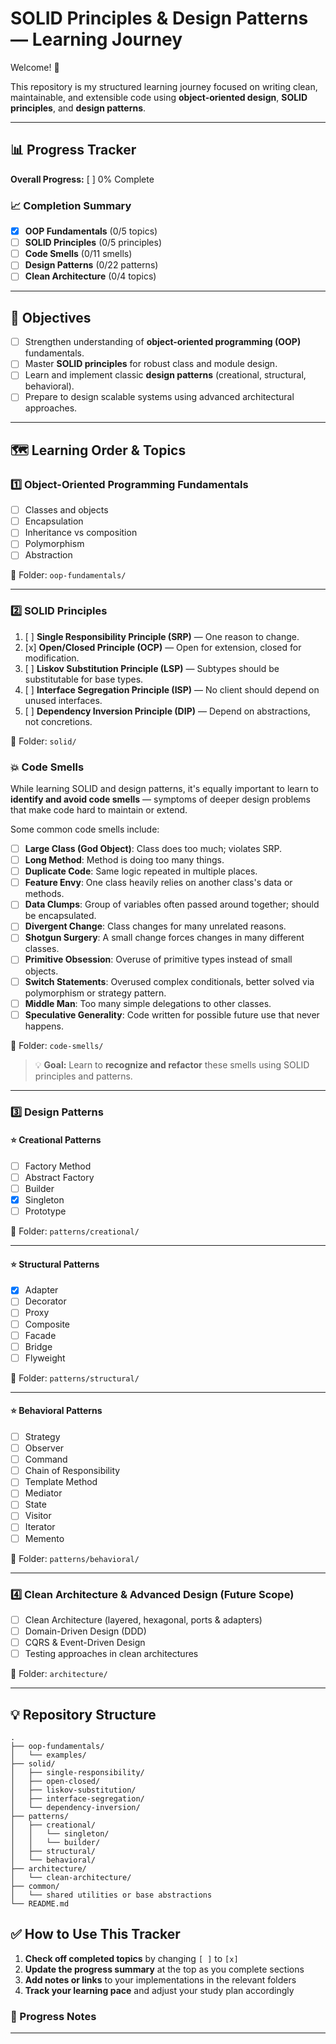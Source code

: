 # SOLID Principles & Design Patterns — Learning Journey

Welcome! 👋

This repository is my structured learning journey focused on writing clean, maintainable, and extensible code using **object-oriented design**, **SOLID principles**, and **design patterns**.

---

## 📊 Progress Tracker

**Overall Progress:** [ ] 0% Complete

### 📈 Completion Summary

- [x] **OOP Fundamentals** (0/5 topics)
- [ ] **SOLID Principles** (0/5 principles)
- [ ] **Code Smells** (0/11 smells)
- [ ] **Design Patterns** (0/22 patterns)
- [ ] **Clean Architecture** (0/4 topics)

---

## 🎯 Objectives

- [ ] Strengthen understanding of **object-oriented programming (OOP)** fundamentals.
- [ ] Master **SOLID principles** for robust class and module design.
- [ ] Learn and implement classic **design patterns** (creational, structural, behavioral).
- [ ] Prepare to design scalable systems using advanced architectural approaches.

---

## 🗺️ Learning Order & Topics

### 1️⃣ Object-Oriented Programming Fundamentals

- [ ] Classes and objects
- [ ] Encapsulation
- [ ] Inheritance vs composition
- [ ] Polymorphism
- [ ] Abstraction

📁 Folder: `oop-fundamentals/`

---

### 2️⃣ SOLID Principles

1. [ ] **Single Responsibility Principle (SRP)** — One reason to change.
2. [x] **Open/Closed Principle (OCP)** — Open for extension, closed for modification.
3. [ ] **Liskov Substitution Principle (LSP)** — Subtypes should be substitutable for base types.
4. [ ] **Interface Segregation Principle (ISP)** — No client should depend on unused interfaces.
5. [ ] **Dependency Inversion Principle (DIP)** — Depend on abstractions, not concretions.

📁 Folder: `solid/`

### 💥 Code Smells

While learning SOLID and design patterns, it's equally important to learn to **identify and avoid code smells** — symptoms of deeper design problems that make code hard to maintain or extend.

Some common code smells include:

- [ ] **Large Class (God Object)**: Class does too much; violates SRP.
- [ ] **Long Method**: Method is doing too many things.
- [ ] **Duplicate Code**: Same logic repeated in multiple places.
- [ ] **Feature Envy**: One class heavily relies on another class's data or methods.
- [ ] **Data Clumps**: Group of variables often passed around together; should be encapsulated.
- [ ] **Divergent Change**: Class changes for many unrelated reasons.
- [ ] **Shotgun Surgery**: A small change forces changes in many different classes.
- [ ] **Primitive Obsession**: Overuse of primitive types instead of small objects.
- [ ] **Switch Statements**: Overused complex conditionals, better solved via polymorphism or strategy pattern.
- [ ] **Middle Man**: Too many simple delegations to other classes.
- [ ] **Speculative Generality**: Code written for possible future use that never happens.

📁 Folder: `code-smells/`

> 💡 **Goal:** Learn to **recognize and refactor** these smells using SOLID principles and patterns.

---

### 3️⃣ Design Patterns

#### ⭐ Creational Patterns

- [ ] Factory Method
- [ ] Abstract Factory
- [ ] Builder
- [x] Singleton
- [ ] Prototype

📁 Folder: `patterns/creational/`

---

#### ⭐ Structural Patterns

- [x] Adapter
- [ ] Decorator
- [ ] Proxy
- [ ] Composite
- [ ] Facade
- [ ] Bridge
- [ ] Flyweight

📁 Folder: `patterns/structural/`

---

#### ⭐ Behavioral Patterns

- [ ] Strategy
- [ ] Observer
- [ ] Command
- [ ] Chain of Responsibility
- [ ] Template Method
- [ ] Mediator
- [ ] State
- [ ] Visitor
- [ ] Iterator
- [ ] Memento

📁 Folder: `patterns/behavioral/`

---

### 4️⃣ Clean Architecture & Advanced Design (Future Scope)

- [ ] Clean Architecture (layered, hexagonal, ports & adapters)
- [ ] Domain-Driven Design (DDD)
- [ ] CQRS & Event-Driven Design
- [ ] Testing approaches in clean architectures

📁 Folder: `architecture/`

---

## 💡 Repository Structure

```plaintext
.
├── oop-fundamentals/
│   └── examples/
├── solid/
│   ├── single-responsibility/
│   ├── open-closed/
│   ├── liskov-substitution/
│   ├── interface-segregation/
│   └── dependency-inversion/
├── patterns/
│   ├── creational/
│   │   └── singleton/
│   │   └── builder/
│   ├── structural/
│   └── behavioral/
├── architecture/
│   └── clean-architecture/
├── common/
│   └── shared utilities or base abstractions
└── README.md
```

## ✅ How to Use This Tracker

1. **Check off completed topics** by changing `[ ]` to `[x]`
2. **Update the progress summary** at the top as you complete sections
3. **Add notes or links** to your implementations in the relevant folders
4. **Track your learning pace** and adjust your study plan accordingly

### 📝 Progress Notes

<!-- Add your learning notes, insights, and implementation links here -->

---
